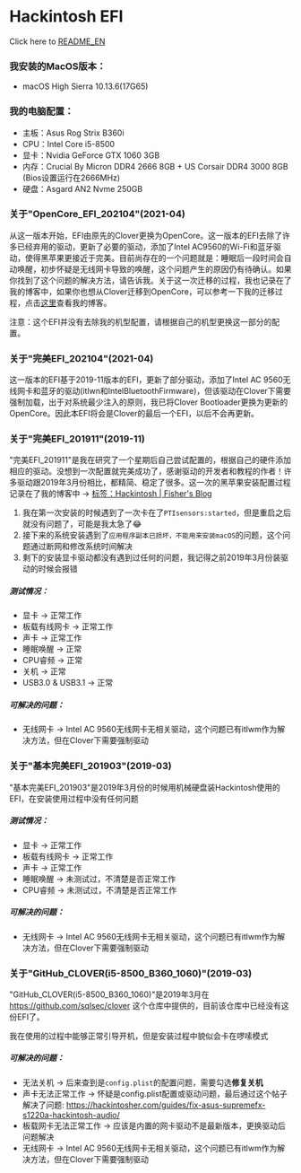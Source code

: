 # Hackintosh EFI

Click here to [README_EN](./README_EN.md)

### 我安装的MacOS版本：

+ macOS High Sierra 10.13.6(17G65)

### 我的电脑配置：

+ 主板：Asus Rog Strix B360i
+ CPU：Intel Core i5-8500
+ 显卡：Nvidia GeForce GTX 1060 3GB
+ 内存：Crucial By Micron DDR4 2666 8GB + US Corsair DDR4 3000 8GB (Bios设置运行在2666MHz)
+ 硬盘：Asgard AN2 Nvme 250GB



### 关于"OpenCore_EFI_202104"(2021-04)

从这一版本开始，EFI由原先的Clover更换为OpenCore。这一版本的EFI去除了许多已经弃用的驱动，更新了必要的驱动，添加了Intel AC9560的Wi-Fi和蓝牙驱动，使得黑苹果更接近于完美。目前尚存在的一个问题就是：睡眠后一段时间会自动唤醒，初步怀疑是无线网卡导致的唤醒，这个问题产生的原因仍有待确认。如果你找到了这个问题的解决方法，请告诉我。关于这一次迁移的过程，我也记录在了我的博客中，如果你也想从Clover迁移到OpenCore，可以参考一下我的迁移过程，点击[这里](https://fisher.lazybone.xyz/%E4%BB%8Eclover%E8%BF%81%E7%A7%BB%E5%88%B0opencore.html)查看我的博客。

注意：这个EFI并没有去除我的机型配置，请根据自己的机型更换这一部分的配置。



### 关于"完美EFI_202104"(2021-04)

这一版本的EFI基于2019-11版本的EFI，更新了部分驱动，添加了Intel AC 9560无线网卡和蓝牙的驱动(itlwn和IntelBluetoothFirmware)，但该驱动在Clover下需要强制加载，出于对系统最少注入的原则，我已将Clover Bootloader更换为更新的OpenCore。因此本EFI将会是Clover的最后一个EFI，以后不会再更新。



### 关于"完美EFI_201911"(2019-11)

"完美EFI_201911"是我在研究了一个星期后自己尝试配置的，根据自己的硬件添加相应的驱动。没想到一次配置就完美成功了，感谢驱动的开发者和教程的作者！许多驱动跟2019年3月份相比，都精简、稳定了很多。这一次的黑苹果安装配置过程记录在了我的博客中 -> [标签：Hackintosh | Fisher's Blog](http://fisher.lazybone.xyz/tags/hackintosh/)

1. 我在第一次安装的时候遇到了一次卡在了`PTIsensors:started`，但是重启之后就没有问题了，可能是我太急了😂
2. 接下来的系统安装遇到了`应用程序副本已损坏，不能用来安装macOS`的问题，这个问题通过断网和修改系统时间解决
3. 剩下的安装显卡驱动都没有遇到过任何的问题，我记得之前2019年3月份装驱动的时候会报错

##### 测试情况：

- 显卡 -> 正常工作
- 板载有线网卡 -> 正常工作
- 声卡 -> 正常工作
- 睡眠唤醒 -> 正常
- CPU睿频 -> 正常
- 关机 -> 正常
- USB3.0 & USB3.1 -> 正常

##### 可解决的问题：

+ 无线网卡 -> Intel AC 9560无线网卡无相关驱动，这个问题已有itlwm作为解决方法，但在Clover下需要强制驱动



### 关于"基本完美EFI_201903"(2019-03)

"基本完美EFI_201903"是2019年3月份的时候用机械硬盘装Hackintosh使用的EFI，在安装使用过程中没有任何问题

##### 测试情况：

- 显卡 -> 正常工作
- 板载有线网卡 -> 正常工作
- 声卡 -> 正常工作
- 睡眠唤醒 -> 未测试过，不清楚是否正常工作
- CPU睿频 -> 未测试过，不清楚是否正常工作

##### 可解决的问题：

+ 无线网卡 -> Intel AC 9560无线网卡无相关驱动，这个问题已有itlwm作为解决方法，但在Clover下需要强制驱动



### 关于"GitHub_CLOVER(i5-8500_B360_1060)"(2019-03)

"GitHub_CLOVER(i5-8500_B360_1060)"是2019年3月在 https://github.com/sqlsec/clover 这个仓库中提供的，目前该仓库中已经没有这份EFI了。

我在使用的过程中能够正常引导开机，但是安装过程中貌似会卡在啰嗦模式

##### 可解决的问题：

+ 无法关机 -> 后来查到是`config.plist`的配置问题，需要勾选**修复关机**
+ 声卡无法正常工作 -> 怀疑是config.plist配置或驱动问题，最后通过这个帖子解决了问题:  https://hackintosher.com/guides/fix-asus-supremefx-s1220a-hackintosh-audio/
+ 板载网卡无法正常工作 -> 应该是内置的网卡驱动不是最新版本，更换驱动后问题解决
+ 无线网卡 -> Intel AC 9560无线网卡无相关驱动，这个问题已有itlwm作为解决方法，但在Clover下需要强制驱动
